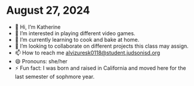 # August 27, 2024
- 👋 Hi, I’m Katherine
- 👀 I’m interested in playing different video games.
- 🌱 I’m currently learning to cook and bake at home.
- 💞️ I’m looking to collaborate on different projects this class may assign.
- 📫 How to reach me alvizuresk0118@student.judsonisd.org
- 😄 Pronouns: she/her
- ⚡ Fun fact: I was born and raised in California and moved here for the last semester of sophmore year.
